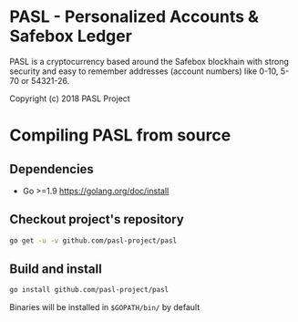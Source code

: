 # PASL - Personalized Accounts & Safebox Ledger

PASL is a cryptocurrency based around the Safebox blockhain with strong security and easy to remember addresses (account numbers) like 0-10, 5-70 or 54321-26.

Copyright (c) 2018 PASL Project

# Compiling PASL from source

## Dependencies

* Go >=1.9 <https://golang.org/doc/install>

## Checkout project's repository

```bash
go get -u -v github.com/pasl-project/pasl
```

## Build and install

```bash
go install github.com/pasl-project/pasl
```

Binaries will be installed in `$GOPATH/bin/` by default
